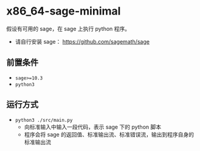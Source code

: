 # x86_64-sage-minimal
假设有可用的 sage，在 sage 上执行 python 程序。
- 请自行安装 sage： https://github.com/sagemath/sage



## 前置条件
- `sage>=10.3`
- `python3`



## 运行方式

- `python3 ./src/main.py`
  - 向标准输入中输入一段代码，表示 sage 下的 python 脚本
  - 程序会将 sage 的返回值、标准输出流、标准错误流，输出到程序自身的标准输出流

